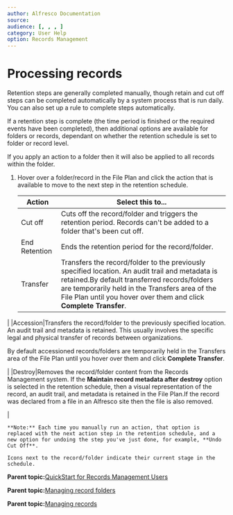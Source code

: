 ```yaml
---
author: Alfresco Documentation
source: 
audience: [, , , ]
category: User Help
option: Records Management
---
```


# Processing records

Retention steps are generally completed manually, though retain and cut off steps can be completed automatically by a system process that is run daily. You can also set up a rule to complete steps automatically.

If a retention step is complete \(the time period is finished or the required events have been completed\), then additional options are available for folders or records, dependant on whether the retention schedule is set to folder or record level.

If you apply an action to a folder then it will also be applied to all records within the folder.

1.  Hover over a folder/record in the File Plan and click the action that is available to move to the next step in the retention schedule.

    |Action|Select this to...|
    |------|-----------------|
    |Cut off|Cuts off the record/folder and triggers the retention period. Records can't be added to a folder that's been cut off.|
    |End Retention|Ends the retention period for the record/folder.|
    |Transfer|Transfers the record/folder to the previously specified location. An audit trail and metadata is retained.By default transferred records/folders are temporarily held in the Transfers area of the File Plan until you hover over them and click **Complete Transfer**.

|
    |Accession|Transfers the record/folder to the previously specified location. An audit trail and metadata is retained. This usually involves the specific legal and physical transfer of records between organizations.

By default accessioned records/folders are temporarily held in the Transfers area of the File Plan until you hover over them and click **Complete Transfer**.

|
    |Destroy|Removes the record/folder content from the Records Management system. If the **Maintain record metadata after destroy** option is selected in the retention schedule, then a visual representation of the record, an audit trail, and metadata is retained in the File Plan.If the record was declared from a file in an Alfresco site then the file is also removed.

|

    **Note:** Each time you manually run an action, that option is replaced with the next action step in the retention schedule, and a new option for undoing the step you've just done, for example, **Undo Cut Off**.

    Icons next to the record/folder indicate their current stage in the schedule.


  

**Parent topic:**[QuickStart for Records Management Users](../concepts/rm-gs-users.md)

**Parent topic:**[Managing record folders](../tasks/rm-recordfolder-manage.md)

**Parent topic:**[Managing records](../tasks/rm-records-manage.md)

